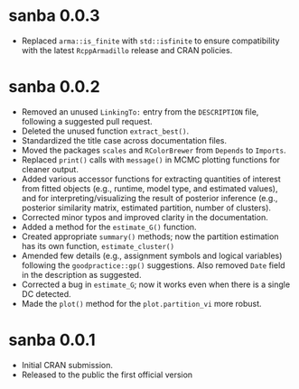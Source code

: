 # sanba 0.0.3

* Replaced `arma::is_finite` with `std::isfinite` to ensure compatibility with the latest `RcppArmadillo` release and CRAN policies.

# sanba 0.0.2

* Removed an unused `LinkingTo:` entry from the `DESCRIPTION` file, following a suggested pull request.
* Deleted the unused function `extract_best()`.
* Standardized the title case across documentation files.
* Moved the packages `scales` and `RColorBrewer` from `Depends` to `Imports`.
* Replaced `print()` calls with `message()` in MCMC plotting functions for cleaner output.
* Added various accessor functions for extracting quantities of interest from fitted objects (e.g., runtime, model type, and estimated values), and for interpreting/visualizing the result of posterior inference (e.g., posterior similarity matrix, estimated partition, number of clusters).
* Corrected minor typos and improved clarity in the documentation.
* Added a method for the `estimate_G()` function.
* Created appropriate `summary()` methods; now the partition estimation has its own function, `estimate_cluster()`
* Amended few details (e.g., assignment symbols and logical variables) following the `goodpractice::gp()` suggestions. Also removed `Date` field in the description as suggested.
* Corrected a bug in `estimate_G`; now it works even when there is a single DC detected.
* Made the `plot()` method for the `plot.partition_vi` more robust.

# sanba 0.0.1

* Initial CRAN submission.
* Released to the public the first official version

